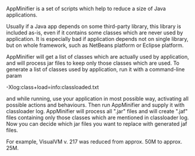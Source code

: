 AppMinifier is a set of scripts which help to reduce a size of Java applications.

Usually if a Java app depends on some third-party library, this library is included as-is, even if it contains some classes which are never used by application.
It is especially bad if application depends not on single library, but on whole framework, such as NetBeans platform or Eclipse platform.

AppMinifier will get a list of classes which are actually used by application, and will process jar files to keep only those classes which are used.
To generate a list of classes used by application, run it with a command-line param

-Xlog:class+load=info:classloaded.txt

and while running, use your application in most possible way, activating all possible actions and behaviours. 
Then run AppMinifier and supply it with classloader log. AppMinifier will process all ".jar" files and will create ".jaf" files containing only those classes which are mentioned in classloader log.
Now you can decide which jar files you want to replace with generated jaf files.

For example, VisualVM v. 217 was reduced from approx. 50M to approx. 25M.